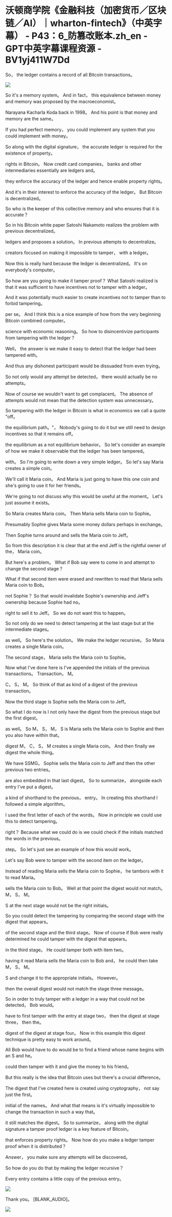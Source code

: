 # 沃顿商学院《金融科技（加密货币／区块链／AI）｜wharton-fintech》（中英字幕） - P43：6_防篡改账本.zh_en - GPT中英字幕课程资源 - BV1yj411W7Dd

 So， the ledger contains a record of all Bitcoin transactions。



![](img/3769c9bfc822636764eceb6612e878ce_1.png)

 So it's a memory system。 And in fact， this equivalence between money and memory was proposed by the macroeconomist。

 Narayana Kacharla Koda back in 1998。 And his point is that money and memory are the same。

 If you had perfect memory， you could implement any system that you could implement with money。

 So along with the digital signature， the accurate ledger is required for the existence of property。

 rights in Bitcoin。 Now credit card companies， banks and other intermediaries essentially are ledgers and。

 they enforce the accuracy of the ledger and hence enable property rights。

 And it's in their interest to enforce the accuracy of the ledger。 But Bitcoin is decentralized。

 So who is the keeper of this collective memory and who ensures that it is accurate？

 So in his Bitcoin white paper Satoshi Nakamoto realizes the problem with previous decentralized。

 ledgers and proposes a solution。 In previous attempts to decentralize。

 creators focused on making it impossible to tamper， with a ledger。

 Now this is really hard because the ledger is decentralized。 It's on everybody's computer。

 So how are you going to make it tamper proof？ What Satoshi realized is that it was sufficient to have incentives not to tamper with a ledger。

 And it was potentially much easier to create incentives not to tamper than to forbid tampering。

 per se。 And I think this is a nice example of how from the very beginning Bitcoin combined computer。

 science with economic reasoning。 So how to disincentivize participants from tampering with the ledger？

 Well， the answer is we make it easy to detect that the ledger had been tampered with。

 And thus any dishonest participant would be dissuaded from even trying。

 So not only would any attempt be detected， there would actually be no attempts。

 Now of course we wouldn't want to get complacent。 The absence of attempts would not mean that the detection system was unnecessary。

 So tampering with the ledger in Bitcoin is what in economics we call a quote "off。

 the equilibrium path。"， Nobody's going to do it but we still need to design incentives so that it remains off。

 the equilibrium as a not equilibrium behavior。 So let's consider an example of how we make it observable that the ledger has been tampered。

 with。 So I'm going to write down a very simple ledger。 So let's say Maria creates a simple coin。

 We'll call it Maria coin。 And Maria is just going to have this one coin and she's going to use it for her friends。

 We're going to not discuss why this would be useful at the moment。 Let's just assume it exists。

 So Maria creates Maria coin。 Then Maria sells Maria coin to Sophie。

 Presumably Sophie gives Maria some money dollars perhaps in exchange。

 Then Sophie turns around and sells the Maria coin to Jeff。

 So from this description it is clear that at the end Jeff is the rightful owner of the， Maria coin。

 But here's a problem。 What if Bob say were to come in and attempt to change the second stage？

 What if that second item were erased and rewritten to read that Maria sells Maria coin to Bob。

 not Sophie？ So that would invalidate Sophie's ownership and Jeff's ownership because Sophie had no。

 right to sell it to Jeff。 So we do not want this to happen。

 So not only do we need to detect tampering at the last stage but at the intermediate stages。

 as well。 So here's the solution。 We make the ledger recursive。 So Maria creates a single Maria coin。

 The second stage， Maria sells the Maria coin to Sophie。

 Now what I've done here is I've appended the initials of the previous transactions。 Transaction， M。

 C， S， M。 So think of that as kind of a digest of the previous transaction。

 Now the third stage is Sophie sells the Maria coin to Jeff。

 So what I do now is I not only have the digest from the previous stage but the first digest。

 as well。 So M， S， M， S is Maria sells the Maria coin to Sophie and then you also have within that。

 digest M， C， S， M creates a single Maria coin。 And then finally we digest the whole thing。

 We have SSMG， Sophie sells the Maria coin to Jeff and then the other previous two entries。

 are also embedded in that last digest。 So to summarize， alongside each entry I've put a digest。

 a kind of shorthand to the previous， entry。 In creating this shorthand I followed a simple algorithm。

 I used the first letter of each of the words。 Now in principle we could use this to detect tampering。

 right？ Because what we could do is we could check if the initials matched the words in the previous。

 step。 So let's just see an example of how this would work。

 Let's say Bob were to tamper with the second item on the ledger。

 Instead of reading Maria sells the Maria coin to Sophie， he tambors with it to read Maria。

 sells the Maria coin to Bob。 Well at that point the digest would not match。 M， S， M。

 S at the next stage would not be the right initials。

 So you could detect the tampering by comparing the second stage with the digest that appears。

 of the second stage and the third stage。 Now of course if Bob were really determined he could tamper with the digest that appears。

 in the third stage。 He could tamper both with item two。

 having it read Maria sells the Maria coin to Bob and， he could then take M， S， M。

 S and change it to the appropriate initials。 However。

 then the overall digest would not match the stage three message。

 So in order to truly tamper with a ledger in a way that could not be detected， Bob would。

 have to first tamper with the entry at stage two， then the digest at stage three， then the。

 digest of the digest at stage four。 Now in this example this digest technique is pretty easy to work around。

 All Bob would have to do would be to find a friend whose name begins with an S and he。

 could then tamper with it and give the money to his friend。

 But this really is the idea that Bitcoin uses but there's a crucial difference。

 The digest that I've created here is created using cryptography， not say just the first。

 initial of the names。 And what that means is it's virtually impossible to change the transaction in such a way that。

 it still matches the digest。 So to summarize， along with the digital signature a tamper proof ledger is a key feature of Bitcoin。

 that enforces property rights。 Now how do you make a ledger tamper proof when it is distributed？

 Answer， you make sure any attempts will be discovered。

 So how do you do that by making the ledger recursive？

 Every entry contains a little copy of the previous entry。



![](img/3769c9bfc822636764eceb6612e878ce_3.png)

 Thank you。 [BLANK_AUDIO]。

![](img/3769c9bfc822636764eceb6612e878ce_5.png)